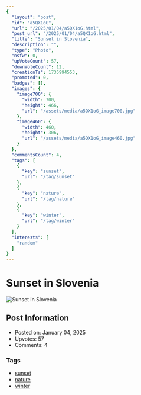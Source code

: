 ```yaml
---
{
  "layout": "post",
  "id": "a5QX1oG",
  "url": "/2025/01/04/a5QX1oG.html",
  "post_url": "/2025/01/04/a5QX1oG.html",
  "title": "Sunset in Slovenia",
  "description": "",
  "type": "Photo",
  "nsfw": 0,
  "upVoteCount": 57,
  "downVoteCount": 12,
  "creationTs": 1735994553,
  "promoted": 0,
  "badges": [],
  "images": {
    "image700": {
      "width": 700,
      "height": 466,
      "url": "/assets/media/a5QX1oG_image700.jpg"
    },
    "image460": {
      "width": 460,
      "height": 306,
      "url": "/assets/media/a5QX1oG_image460.jpg"
    }
  },
  "commentsCount": 4,
  "tags": [
    {
      "key": "sunset",
      "url": "/tag/sunset"
    },
    {
      "key": "nature",
      "url": "/tag/nature"
    },
    {
      "key": "winter",
      "url": "/tag/winter"
    }
  ],
  "interests": [
    "random"
  ]
}
---
```


# Sunset in Slovenia

![Sunset in Slovenia](/assets/media/a5QX1oG_image700.jpg)

## Post Information

- Posted on: January 04, 2025
- Upvotes: 57
- Comments: 4

### Tags

- [sunset](/tag/sunset)
- [nature](/tag/nature)
- [winter](/tag/winter)
